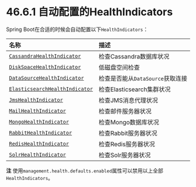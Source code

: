 # 46.6.1 自动配置的HealthIndicators

Spring Boot在合适的时候会自动配置以下`HealthIndicators`：

| 名称 | 描述 |
| :--- | :--- |
| [`CassandraHealthIndicator`](https://github.com/spring-projects/spring-boot/tree/v1.4.1.RELEASE/spring-boot-actuator/src/main/java/org/springframework/boot/actuate/health/CassandraHealthIndicator.java) | 检查Cassandra数据库状况 |
| [`DiskSpaceHealthIndicator`](https://github.com/spring-projects/spring-boot/tree/v1.4.1.RELEASE/spring-boot-actuator/src/main/java/org/springframework/boot/actuate/health/DiskSpaceHealthIndicator.java) | 低磁盘空间检查 |
| [`DataSourceHealthIndicator`](https://github.com/spring-projects/spring-boot/tree/v1.4.1.RELEASE/spring-boot-actuator/src/main/java/org/springframework/boot/actuate/health/DataSourceHealthIndicator.java) | 检查是否能从`DataSource`获取连接 |
| [`ElasticsearchHealthIndicator`](https://github.com/spring-projects/spring-boot/tree/v1.4.1.RELEASE/spring-boot-actuator/src/main/java/org/springframework/boot/actuate/health/ElasticsearchHealthIndicator.java) | 检查Elasticsearch集群状况 |
| [`JmsHealthIndicator`](https://github.com/spring-projects/spring-boot/tree/v1.4.1.RELEASE/spring-boot-actuator/src/main/java/org/springframework/boot/actuate/health/JmsHealthIndicator.java) | 检查JMS消息代理状况 |
| [`MailHealthIndicator`](https://github.com/spring-projects/spring-boot/tree/v1.4.1.RELEASE/spring-boot-actuator/src/main/java/org/springframework/boot/actuate/health/MailHealthIndicator.java) | 检查邮件服务器状况 |
| [`MongoHealthIndicator`](https://github.com/spring-projects/spring-boot/tree/v1.4.1.RELEASE/spring-boot-actuator/src/main/java/org/springframework/boot/actuate/health/MongoHealthIndicator.java) | 检查Mongo数据库状况 |
| [`RabbitHealthIndicator`](https://github.com/spring-projects/spring-boot/tree/v1.4.1.RELEASE/spring-boot-actuator/src/main/java/org/springframework/boot/actuate/health/MongoHealthIndicator.java) | 检查Rabbit服务器状况 |
| [`RedisHealthIndicator`](https://github.com/spring-projects/spring-boot/tree/v1.4.1.RELEASE/spring-boot-actuator/src/main/java/org/springframework/boot/actuate/health/RedisHealthIndicator.java) | 检查Redis服务器状况 |
| [`SolrHealthIndicator`](https://github.com/spring-projects/spring-boot/tree/v1.4.1.RELEASE/spring-boot-actuator/src/main/java/org/springframework/boot/actuate/health/SolrHealthIndicator.java) | 检查Solr服务器状况 |

**注** 使用`management.health.defaults.enabled`属性可以禁用以上全部`HealthIndicators`。

